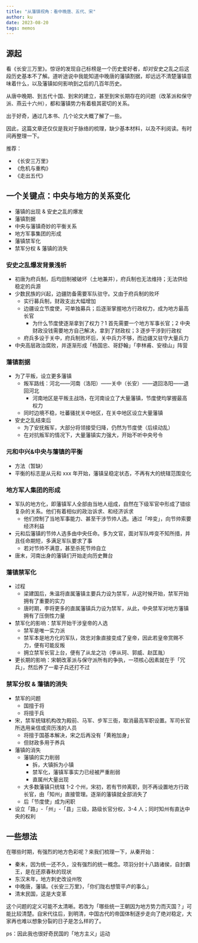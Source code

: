 ```yaml
---
title: "从藩镇视角：看中晚唐、五代、宋"
author: ku
date: 2023-08-20
tags: memos
---
```


## 源起

看《长安三万里》。惊讶的发现自己标榜是一个历史爱好者，却对安史之乱之后这段历史基本不了解。道听途说中我能知道中晚唐的藩镇割据，却远远不清楚藩镇意味着什么，以及藩镇如何影响到之后的几百年历史。

从唐中晚期、到五代十国、到宋的建立，甚至到宋长期存在的问题（改革派和保守派、燕云十六州），都和藩镇势力有着极其密切的关系。

出于好奇，通过几本书、几个论文大概了解了一些。

因此，这篇文章还仅仅是我对于脉络的梳理，缺少基本材料，以及不利阅读。有时间再整理一下。

推荐：

- 《长安三万里》
- 《危机与重构》
- 《走出五代》

## 一个关键点：中央与地方的关系变化

- 藩镇的出现 & 安史之乱的爆发
- 藩镇割据
- 中央与藩镇奇妙的平衡关系
- 地方军事集团的形成
- 藩镇禁军化
- 禁军分权 & 藩镇的消失

### 安史之乱爆发背景浅析

- 初唐为府兵制，后均田制被破坏（土地兼并），府兵制也无法维持；无法供给稳定的兵源
- 少数民族的兴起，边疆防备需要军队驻守。又由于府兵制的败坏
  - 实行募兵制，财政支出大幅增加
  - 边疆设立节度使，可单独募兵；后逐渐掌握地方行政权力，成为地方最高长官
    - 为什么节度使逐渐拿到了权力？1 首先需要一个地方军事长官；2 中央财政没钱需要地方自己解决，拿到了财政权；3 逐步干涉到行政权
  - 府兵多设于关中，府兵制败坏后，关中兵力不够，而边疆又驻守大量兵力
- 中央高层政治腐败，并逐渐形成「杨国忠、哥舒翰」「李林甫、安禄山」阵营

### 藩镇割据

- 为了平叛，设立更多藩镇
  - 叛军路线：河北——河南（洛阳）——关中（长安）——退回洛阳——退回河北
    - 河南地区是平叛主战场，在河南设立了大量藩镇，节度使均掌握最高权力
  - 同时边境不稳，吐蕃骚扰关中地区，在关中地区设立大量藩镇
- 安史之乱结束后
  - 为了安抚叛军，大部分将领接受归降，仍然为节度使（后续动乱）
  - 在对抗叛军的情况下，大量藩镇实力强大，开始不听中央号令

### 元和中兴&中央与藩镇的平衡

- 方法（暂缺）
- 平衡的标志是从元和 xxx 年开始，藩镇呈稳定状态，不再有大的统辖范围变化

### 地方军人集团的形成

- 军队的地方化，即藩镇军人全部由当地人组成，自然在下级军官中形成了错综复杂的关系。他们有着相似的政治诉求、和经济诉求
  - 他们控制了当地军事能力、甚至干涉节帅人选。通过「哗变」，向节帅索要经济利益
- 元和后藩镇的节帅人选多由中央任命。多为文官，面对军队哗变不知所措，并且任命期短，多满足军队要求了事
  - 若对节帅不满意，甚至杀死节帅自立
- 唐末，河南出身的藩镇们开始走向历史舞台

### 藩镇禁军化

- 过程
  - 梁建国后，朱温将直属藩镇主要兵力设为禁军，从这时候开始，禁军开始拥有了重要的实力
  - 唐时期，李将更多的直属藩镇兵力设为禁军，从此，中央禁军对地方藩镇拥有了压倒性力量
- 禁军化的影响：禁军开始干涉皇帝的人选
  - 禁军是唯一实力派
  - 禁军本是地方化的军队，效忠对象直接变成了皇帝，因此若皇帝赏赐不力，便有可能反叛
  - 拥立禁军长官上台，便有了从龙之功（李从珂、郭威、赵匡胤）
- 更长期的影响：宋朝改革派与保守派所有的争执，一项核心因素就在于「冗兵」，然后养了一辈子兵还打不过

### 禁军分权 & 藩镇的消失

- 禁军的问题
  - 国擅于将
  - 将擅于兵
- 宋，禁军统辖机构改为殿前、马军、步军三衙，取消最高军职设置。军司长官所选用亲信或资历浅的人员
  - 将擅于国基本解决，宋之后再没有「黄袍加身」
  - 但财政多用于养兵
- 藩镇的消失
  - 藩镇的实力削弱
    - 拆，大镇拆为小镇
    - 禁军化，藩镇军事实力已经被严重削弱
    - 直属州大量出现
  - 大多数藩镇只统辖 1-2 个州，宋初，若有节帅离职，则不再设置地方行政长官，由「知州」直接管理。逐渐的藩镇就全部消失了
  - 后「节度使」成为闲职
- 设立「路」-「州」-「县」三级，路级长官分权，3-4 人；同时知州有直达中央的权利

## 一些想法

在哪些时期，有强烈的地方色彩呢？来我们梳理一下，从秦开始：

- 秦末，因为统一还不久，没有强烈的统一概念。项羽分封十八路诸侯，自封霸王，是在还原春秋的现状
- 东汉末年，地方刺史改设州牧
- 中晚唐，藩镇。《长安三万里》，「你们陇右想管平卢的事么」
- 清末民国，这是大变革

这个问题的定义可能不太清晰。若改为「哪些统一王朝因为地方势力而灭国？」可能比较清楚。自宋代往后，到明清，中国古代的帝国体制逐步走向了绝对稳定，大家再也难以想象分裂的日子是怎么样的了。

ps：因此我也很好奇民国的「地方主义」运动
